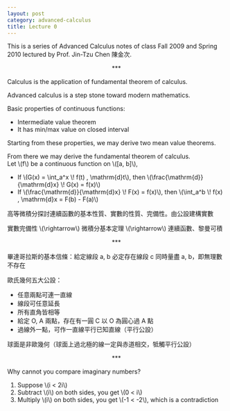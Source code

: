 ```yaml
---
layout: post
category: advanced-calculus
title: Lecture 0
---
```


This is a series of Advanced Calculus notes of class Fall 2009 and Spring 2010
lectured by Prof. Jin-Tzu Chen 陳金次.

<p><center>***</center></p>

Calculus is the application of fundamental theorem of calculus.

Advanced calculus is a step stone toward modern mathematics.

Basic properties of continuous functions:
* Intermediate value theorem
* It has min/max value on closed interval

Starting from these properties, we may derive two mean value theorems.

From there we may derive the fundamental theorem of calculus.  
Let \\(f\\) be a continuous function on \\(\[a, b\]\\),

* If \\(G(x) = \int_a^x \\! f(t) \, \mathrm{d}t\\),
  then \\(\frac{\mathrm{d}}{\mathrm{d}x} \\! G(x) = f(x)\\)
* If \\(\frac{\mathrm{d}}{\mathrm{d}x} \\! F(x) = f(x)\\),
  then \\(\int_a^b \\! f(x) \, \mathrm{d}x = F(b) - F(a)\\)

高等微積分探討連續函數的基本性質、實數的性質、完備性。由公設建構實數

實數完備性 \\(\rightarrow\\) 微積分基本定理 \\(\rightarrow\\) 連續函數、黎曼可積

<p><center>***</center></p>

畢達哥拉斯的基本信條：給定線段 a, b 必定存在線段 c 同時量盡 a, b，即無理數不存在

歐氏幾何五大公設：
<ul>
<li>任意兩點可連一直線</li>
<li>線段可任意延長</li>
<li>所有直角皆相等</li>
<li>給定 O, A 兩點，存在有一圓 C 以 O 為圓心過 A 點</li>
<li>過線外一點，可作一直線平行已知直線（平行公設）</li>
</ul>


球面是非歐幾何（球面上過北極的線一定與赤道相交，牴觸平行公設）

<p><center>***</center></p>

Why cannot you compare imaginary numbers?

1. Suppose \\(i < 2i\\)
2. Subtract \\(i\\) on both sides, you get \\(0 < i\\)
3. Multiply \\(i\\) on both sides, you get \\(-1 < -2\\), which is a contradiction
